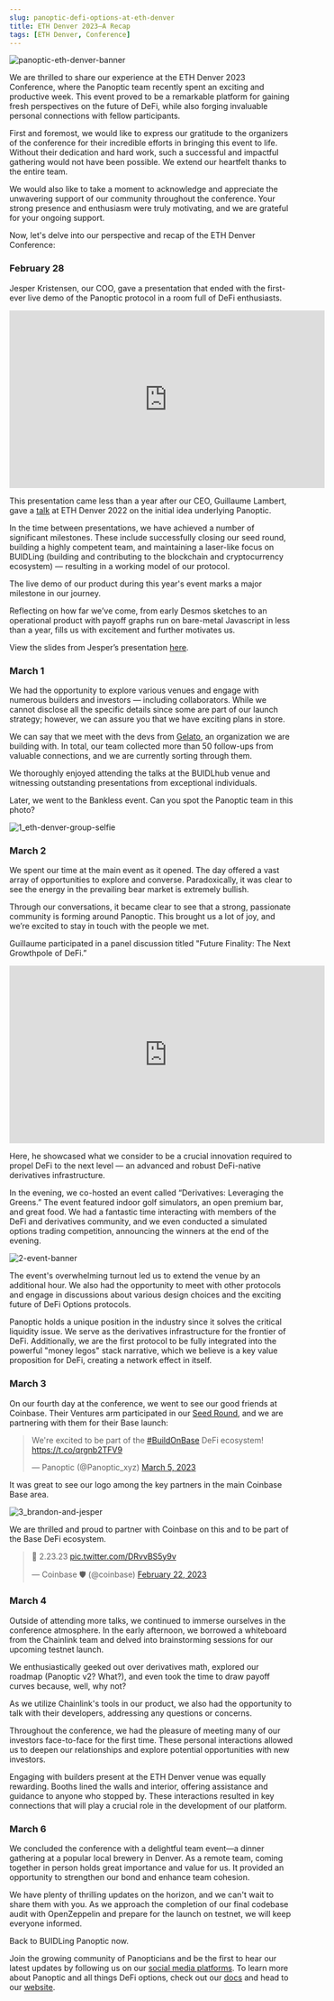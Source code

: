 ```yaml
---
slug: panoptic-defi-options-at-eth-denver
title: ETH Denver 2023–A Recap
tags: [ETH Denver, Conference]
---
```

![panoptic-eth-denver-banner](./panoptic-eth-denver-banner.jpg)

We are thrilled to share our experience at the ETH Denver 2023 Conference, where the Panoptic team recently spent an exciting and productive week. This event proved to be a remarkable platform for gaining fresh perspectives on the future of DeFi, while also forging invaluable personal connections with fellow participants.

<!--truncate-->

First and foremost, we would like to express our gratitude to the organizers of the conference for their incredible efforts in bringing this event to life. Without their dedication and hard work, such a successful and impactful gathering would not have been possible. We extend our heartfelt thanks to the entire team.

We would also like to take a moment to acknowledge and appreciate the unwavering support of our community throughout the conference. Your strong presence and enthusiasm were truly motivating, and we are grateful for your ongoing support.

Now, let's delve into our perspective and recap of the ETH Denver Conference:

### February 28

Jesper Kristensen, our COO, gave a presentation that ended with the first-ever live demo of the Panoptic protocol in a room full of DeFi enthusiasts.

<iframe width="560" height="315" src="https://www.youtube.com/embed/Dt5AdCNavjs" title="YouTube video player" frameborder="0" allow="accelerometer; autoplay; clipboard-write; encrypted-media; gyroscope; picture-in-picture; web-share" allowfullscreen></iframe>

This presentation came less than a year after our CEO, Guillaume Lambert, gave a [talk](https://panoptic.xyz/docs/faq/ask-the-founder#eth-denver-2022---riding-the-unicorn-uniswap-v3-as-a-perpetual-option-primitive) at ETH Denver 2022 on the initial idea underlying Panoptic.

In the time between presentations, we have achieved a number of significant milestones. These include successfully closing our seed round, building a highly competent team, and maintaining a laser-like focus on BUIDLing (building and contributing to the blockchain and cryptocurrency ecosystem) — resulting in a working model of our protocol.

The live demo of our product during this year's event marks a major milestone in our journey.

Reflecting on how far we’ve come, from early Desmos sketches to an operational product with payoff graphs run on bare-metal Javascript in less than a year, fills us with excitement and further motivates us.

View the slides from Jesper’s presentation [here](https://www.slideshare.net/Jesper34/panoptic-eth-denver-2023).

### March 1

We had the opportunity to explore various venues and engage with numerous builders and investors — including collaborators. While we cannot disclose all the specific details since some are part of our launch strategy; however, we can assure you that we have exciting plans in store.

We can say that we meet with the devs from [Gelato](https://www.gelato.network/), an organization we are building with. In total, our team collected more than 50 follow-ups from valuable connections, and we are currently sorting through them.

We thoroughly enjoyed attending the talks at the BUIDLhub venue and witnessing outstanding presentations from exceptional individuals.

Later, we went to the Bankless event. Can you spot the Panoptic team in this photo?

![1_eth-denver-group-selfie](./1_eth-denver-group-selfie.jpg)

### March 2

We spent our time at the main event as it opened. The day offered a vast array of opportunities to explore and converse. Paradoxically, it was clear to see the energy in the prevailing bear market is extremely bullish.

Through our conversations, it became clear to see that a strong, passionate community is forming around Panoptic. This brought us a lot of joy, and we’re excited to stay in touch with the people we met.

Guillaume participated in a panel discussion titled "Future Finality: The Next Growthpole of DeFi.”

<iframe width="560" height="315" src="https://www.youtube.com/embed/Ash-91MIKb0" title="YouTube video player" frameborder="0" allow="accelerometer; autoplay; clipboard-write; encrypted-media; gyroscope; picture-in-picture; web-share" allowfullscreen></iframe>

Here, he showcased what we consider to be a crucial innovation required to propel DeFi to the next level — an advanced and robust DeFi-native derivatives infrastructure.

In the evening, we co-hosted an event called “Derivatives: Leveraging the Greens.” The event featured indoor golf simulators, an open premium bar, and great food. We had a fantastic time interacting with members of the DeFi and derivatives community, and we even conducted a simulated options trading competition, announcing the winners at the end of the evening.

![2-event-banner](./2-event-banner.jpg)

The event's overwhelming turnout led us to extend the venue by an additional hour. We also had the opportunity to meet with other protocols and engage in discussions about various design choices and the exciting future of DeFi Options protocols.

Panoptic holds a unique position in the industry since it solves the critical liquidity issue. We serve as the derivatives infrastructure for the frontier of DeFi. Additionally, we are the first protocol to be fully integrated into the powerful "money legos" stack narrative, which we believe is a key value proposition for DeFi, creating a network effect in itself.

### March 3

On our fourth day at the conference, we went to see our good friends at Coinbase. Their Ventures arm participated in our [Seed Round](https://panoptic.xyz/blog/defi-options-protocol-seed-round), and we are partnering with them for their Base launch:

<blockquote class="twitter-tweet"><p lang="en" dir="ltr">We&#39;re excited to be part of the <a href="https://twitter.com/hashtag/BuildOnBase?src=hash&amp;ref_src=twsrc%5Etfw">#BuildOnBase</a> DeFi ecosystem! <a href="https://t.co/qrgnb2TFV9">https://t.co/qrgnb2TFV9</a></p>&mdash; Panoptic (@Panoptic_xyz) <a href="https://twitter.com/Panoptic_xyz/status/1632428712397516802?ref_src=twsrc%5Etfw">March 5, 2023</a></blockquote> <script async src="https://platform.twitter.com/widgets.js" charset="utf-8"></script>

It was great to see our logo among the key partners in the main Coinbase Base area.

![3_brandon-and-jesper](3_brandon-and-jesper.jpg)


We are thrilled and proud to partner with Coinbase on this and to be part of the Base DeFi ecosystem.

<blockquote class="twitter-tweet"><p lang="und" dir="ltr">🔵 2.23.23 <a href="https://t.co/DRvvBS5y9v">pic.twitter.com/DRvvBS5y9v</a></p>&mdash; Coinbase 🛡️ (@coinbase) <a href="https://twitter.com/coinbase/status/1628444495821012997?ref_src=twsrc%5Etfw">February 22, 2023</a></blockquote> <script async src="https://platform.twitter.com/widgets.js" charset="utf-8"></script>

### March 4

Outside of attending more talks, we continued to immerse ourselves in the conference atmosphere. In the early afternoon, we borrowed a whiteboard from the Chainlink team and delved into brainstorming sessions for our upcoming testnet launch.

We enthusiastically geeked out over derivatives math, explored our roadmap (Panoptic v2? What?), and even took the time to draw payoff curves because, well, why not?

As we utilize Chainlink's tools in our product, we also had the opportunity to talk with their developers, addressing any questions or concerns.

Throughout the conference, we had the pleasure of meeting many of our investors face-to-face for the first time. These personal interactions allowed us to deepen our relationships and explore potential opportunities with new investors.

Engaging with builders present at the ETH Denver venue was equally rewarding. Booths lined the walls and interior, offering assistance and guidance to anyone who stopped by. These interactions resulted in key connections that will play a crucial role in the development of our platform.

### March 6

We concluded the conference with a delightful team event—a dinner gathering at a popular local brewery in Denver. As a remote team, coming together in person holds great importance and value for us. It provided an opportunity to strengthen our bond and enhance team cohesion.

We have plenty of thrilling updates on the horizon, and we can't wait to share them with you. As we approach the completion of our final codebase audit with OpenZeppelin and prepare for the launch on testnet, we will keep everyone informed.

Back to BUIDLing Panoptic now.

Join the growing community of Panopticians and be the first to hear our latest updates by following us on our [social media platforms](https://links.panoptic.xyz/all). To learn more about Panoptic and all things DeFi options, check out our [docs](https://panoptic.xyz/docs/intro) and head to our [website](https://panoptic.xyz/).  



